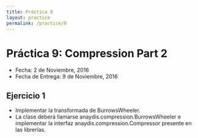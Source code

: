 ```yaml
---
title: Práctica 9
layout: practice
permalink: /practice/9
---
```


# Práctica 9: Compression Part 2

* Fecha: 2 de Noviembre, 2016
* Fecha de Entrega: 9 de Noviembre, 2016

## Ejercicio 1

* Implementar la transformada de BurrowsWheeler.
* La clase deberá llamarse anaydis.compression.BurrowsWheeler e implementar la interfaz anaydis.compression.Compressor presente en las librerías.

